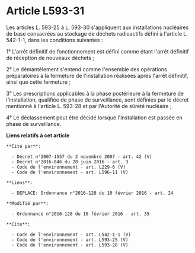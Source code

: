 # Article L593-31

Les articles L. 593-25 à L. 593-30 s'appliquent aux installations nucléaires de base consacrées au stockage de déchets
radioactifs défini à l'article L. 542-1-1, dans les conditions suivantes : 

1° L'arrêt définitif de fonctionnement est défini comme étant l'arrêt définitif de réception de nouveaux déchets ; 

2° Le démantèlement s'entend comme l'ensemble des opérations préparatoires à la fermeture de l'installation réalisées après
l'arrêt définitif, ainsi que cette fermeture ; 

3° Les prescriptions applicables à la phase postérieure à la fermeture de l'installation, qualifiée de phase de surveillance,
sont définies par le décret mentionné à l'article L. 593-28 et par l'Autorité de sûreté nucléaire ; 

4° Le déclassement peut être décidé lorsque l'installation est passée en phase de surveillance.

**Liens relatifs à cet article**

	**Cité par**:

	  - Décret n°2007-1557 du 2 novembre 2007 - art. 42 (V)
	  - Décret n°2016-846 du 28 juin 2016 - art. 3
	  - Code de l'environnement - art. L229-6 (V)
	  - Code de l'environnement - art. L596-11 (V)

	**Liens**:

	  - DEPLACE: Ordonnance n°2016-128 du 10 février 2016 - art. 24

	**Modifié par**:

	  - Ordonnance n°2016-128 du 10 février 2016 - art. 35

	**Cite**:

	  - Code de l'environnement - art. L542-1-1 (V)
	  - Code de l'environnement - art. L593-25 (V)
	  - Code de l'environnement - art. L593-28 (V)
